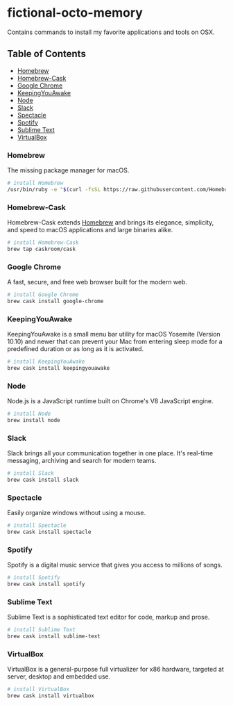 # fictional-octo-memory
Contains commands to install my favorite applications and tools on OSX.

## Table of Contents
- [Homebrew](#homebrew)
- [Homebrew-Cask](#homebrew-cask)
- [Google Chrome](#google-chrome)
- [KeepingYouAwake](#keepingyouawake)
- [Node](#node)
- [Slack](#slack)
- [Spectacle](#spectacle)
- [Spotify](#spotify)
- [Sublime Text](#sublime-text)
- [VirtualBox](#virtualbox)

### Homebrew
The missing package manager for macOS.
```sh
# install Homebrew
/usr/bin/ruby -e "$(curl -fsSL https://raw.githubusercontent.com/Homebrew/install/master/install)"
```

### Homebrew-Cask
Homebrew-Cask extends [Homebrew](brew.sh "Homebrew") and brings its elegance, simplicity, and speed to macOS applications and large binaries alike.
```sh
# install Homebrew-Cask
brew tap caskroom/cask
```

### Google Chrome
A fast, secure, and free web browser built for the modern web.
```sh
# install Google Chrome
brew cask install google-chrome
```

### KeepingYouAwake
KeepingYouAwake is a small menu bar utility for macOS Yosemite (Version 10.10) and newer that can prevent your Mac from entering sleep mode for a predefined duration or as long as it is activated.
```sh
# install KeepingYouAwake
brew cask install keepingyouawake
```

### Node
Node.js is a JavaScript runtime built on Chrome's V8 JavaScript engine.
```sh
# install Node
brew install node
```

### Slack
Slack brings all your communication together in one place. It's real-time messaging, archiving and search for modern teams.
```sh
# install Slack
brew cask install slack
```

### Spectacle
Easily organize windows without using a mouse.
```sh
# install Spectacle
brew cask install spectacle
```

### Spotify
Spotify is a digital music service that gives you access to millions of songs.
```sh
# install Spotify
brew cask install spotify
```

### Sublime Text
Sublime Text is a sophisticated text editor for code, markup and prose.
```sh
# install Sublime Text
brew cask install sublime-text
```

### VirtualBox
VirtualBox is a general-purpose full virtualizer for x86 hardware, targeted at server, desktop and embedded use.
```sh
# install VirtualBox
brew cask install virtualbox
```